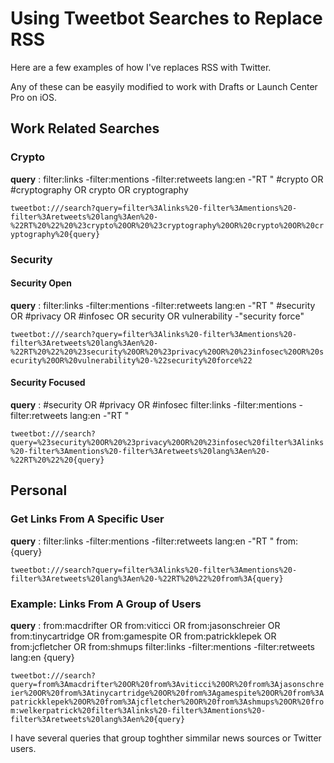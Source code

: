 # Using Tweetbot Searches to Replace RSS

Here are a few examples of how I've replaces RSS with Twitter.

Any of these can be easyily modified to work with Drafts or Launch Center Pro on iOS.


## Work Related Searches
	
### Crypto

**query**
:	filter:links -filter:mentions -filter:retweets lang:en -"RT " #crypto OR #cryptography OR crypto OR cryptography 

`tweetbot:///search?query=filter%3Alinks%20-filter%3Amentions%20-filter%3Aretweets%20lang%3Aen%20-%22RT%20%22%20%23crypto%20OR%20%23cryptography%20OR%20crypto%20OR%20cryptography%20{query}`
	
### Security

#### Security Open

**query**
:	filter:links -filter:mentions -filter:retweets lang:en -"RT " #security OR #privacy OR #infosec OR security OR vulnerability -"security force"

`tweetbot:///search?query=filter%3Alinks%20-filter%3Amentions%20-filter%3Aretweets%20lang%3Aen%20-%22RT%20%22%20%23security%20OR%20%23privacy%20OR%20%23infosec%20OR%20security%20OR%20vulnerability%20-%22security%20force%22`

#### Security Focused

**query**
:	#security OR #privacy OR #infosec filter:links -filter:mentions -filter:retweets lang:en -"RT " 

`tweetbot:///search?query=%23security%20OR%20%23privacy%20OR%20%23infosec%20filter%3Alinks%20-filter%3Amentions%20-filter%3Aretweets%20lang%3Aen%20-%22RT%20%22%20{query}`

## Personal

### Get Links From A Specific User
	
**query**
:	filter:links -filter:mentions -filter:retweets lang:en -"RT " from:{query}
	
`tweetbot:///search?query=filter%3Alinks%20-filter%3Amentions%20-filter%3Aretweets%20lang%3Aen%20-%22RT%20%22%20from%3A{query}`
	
### Example: Links From A Group of Users

**query**
:	from:macdrifter OR from:viticci OR from:jasonschreier OR from:tinycartridge OR from:gamespite OR from:patrickklepek OR from:jcfletcher OR from:shmups filter:links -filter:mentions -filter:retweets lang:en {query}
	
`tweetbot:///search?query=from%3Amacdrifter%20OR%20from%3Aviticci%20OR%20from%3Ajasonschreier%20OR%20from%3Atinycartridge%20OR%20from%3Agamespite%20OR%20from%3Apatrickklepek%20OR%20from%3Ajcfletcher%20OR%20from%3Ashmups%20OR%20from:welkerpatrick%20filter%3Alinks%20-filter%3Amentions%20-filter%3Aretweets%20lang%3Aen%20{query}`

I have several queries that group toghther simmilar news sources or Twitter users.
	

	
	
	
	
